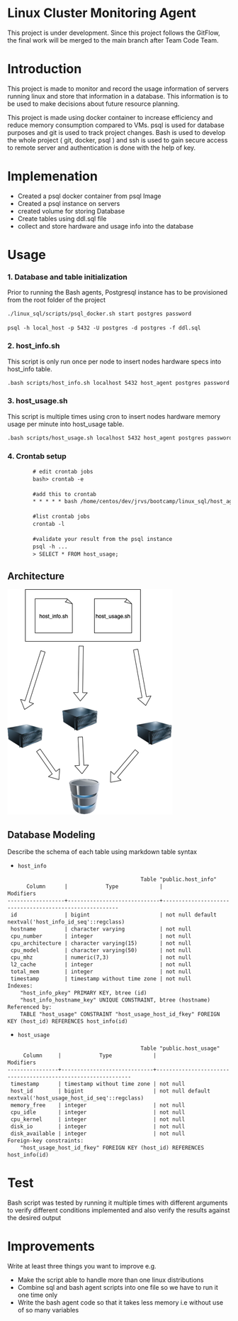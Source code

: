 # Linux Cluster Monitoring Agent
This project is under development. Since this project follows the GitFlow, the final work will be merged to the main branch after Team Code Team.


# Introduction
This project is made to monitor and record the usage information of servers running linux and store that information in a database. This information is to be used to make decisions about future resource planning.

This project is made using docker container to increase efficiency and reduce memory consumption compared to VMs. psql is used for database purposes and git is used to track project changes. Bash is used to develop the whole project ( git, docker, psql ) and ssh is used to gain secure access to remote server and authentication is done with the help of key.



# Implemenation

- Created a psql docker container from psql Image
- Created a psql instance on servers
- created volume for storing Database
- Create tables using ddl.sql file
- collect and store hardware and usage info into the database

# Usage
### **1. Database and table initialization**

Prior to running the Bash agents, Postgresql instance has to be provisioned from the root folder of the project
```
./linux_sql/scripts/psql_docker.sh start postgres password

psql -h local_host -p 5432 -U postgres -d postgres -f ddl.sql
```
###  2. host_info.sh

This script is only run once per node to insert nodes hardware specs into host_info table.
```dtd
.bash scripts/host_info.sh localhost 5432 host_agent postgres password
```

###  3. host_usage.sh

This script is multiple times using cron to insert nodes hardware memory usage per minute into host_usage table.
```dtd
.bash scripts/host_usage.sh localhost 5432 host_agent postgres password
```

###  4. Crontab setup


```dtd
        # edit crontab jobs
        bash> crontab -e

        #add this to crontab
        * * * * * bash /home/centos/dev/jrvs/bootcamp/linux_sql/host_agent/scripts/host_usage.sh localhost 5432 host_agent postgres password > /tmp/host_usage.log

        #list crontab jobs
        crontab -l

        #validate your result from the psql instance
        psql -h ...
        > SELECT * FROM host_usage;
```

## Architecture
![my image](./assets/my_image.jpg)




## Database Modeling
Describe the schema of each table using markdown table syntax
- `host_info`
``` 
                                          Table "public.host_info"
      Column      |            Type             |                       Modifiers                        
------------------+-----------------------------+--------------------------------------------------------
 id               | bigint                      | not null default nextval('host_info_id_seq'::regclass)
 hostname         | character varying           | not null
 cpu_number       | integer                     | not null
 cpu_architecture | character varying(15)       | not null
 cpu_model        | character varying(50)       | not null
 cpu_mhz          | numeric(7,3)                | not null
 l2_cache         | integer                     | not null
 total_mem        | integer                     | not null
 timestamp        | timestamp without time zone | not null
Indexes:
    "host_info_pkey" PRIMARY KEY, btree (id)
    "host_info_hostname_key" UNIQUE CONSTRAINT, btree (hostname)
Referenced by:
    TABLE "host_usage" CONSTRAINT "host_usage_host_id_fkey" FOREIGN KEY (host_id) REFERENCES host_info(id)
```
- `host_usage`
``` 
                                          Table "public.host_usage"
     Column     |            Type             |                          Modifiers                           
----------------+-----------------------------+--------------------------------------------------------------
 timestamp      | timestamp without time zone | not null
 host_id        | bigint                      | not null default nextval('host_usage_host_id_seq'::regclass)
 memory_free    | integer                     | not null
 cpu_idle       | integer                     | not null
 cpu_kernel     | integer                     | not null
 disk_io        | integer                     | not null
 disk_available | integer                     | not null
Foreign-key constraints:
    "host_usage_host_id_fkey" FOREIGN KEY (host_id) REFERENCES host_info(id)

```
# Test

Bash script was tested by running it multiple times with different arguments to verify different conditions implemented and also verify the results against the desired output

# Improvements
Write at least three things you want to improve
e.g.
- Make the script able to handle more than one linux distributions
- Combine sql and bash agent scripts into one file so we have to run it one time only
- Write the bash agent code so that it takes less memory i.e without use of so many variables
